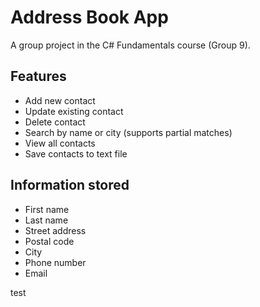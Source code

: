 # Address Book App

A group project in the C# Fundamentals course (Group 9).

## Features

* Add new contact
* Update existing contact
* Delete contact
* Search by name or city (supports partial matches)
* View all contacts
* Save contacts to text file

## Information stored

* First name
* Last name
* Street address
* Postal code
* City
* Phone number
* Email







test

